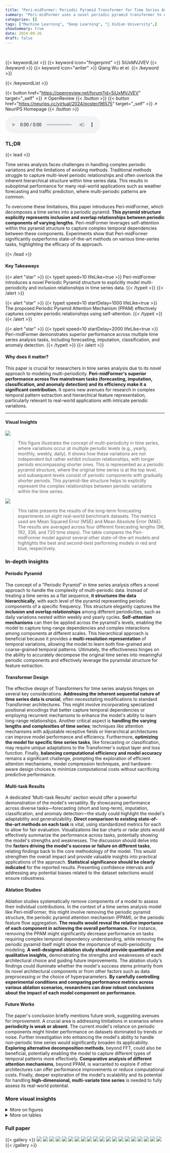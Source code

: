 ```yaml
---
title: "Peri-midFormer: Periodic Pyramid Transformer for Time Series Analysis"
summary: "Peri-midFormer uses a novel periodic pyramid transformer to effectively model complex periodic variations in time series, achieving state-of-the-art results in forecasting, imputation, classification,..."
categories: []
tags: ["Machine Learning", "Deep Learning", "🏢 Xidian University",]
showSummary: true
date: 2024-09-26
draft: false
---
```


<br>

{{< keywordList >}}
{{< keyword icon="fingerprint" >}} 5iUxMVJVEV {{< /keyword >}}
{{< keyword icon="writer" >}} Qiang Wu et el. {{< /keyword >}}
 
{{< /keywordList >}}

{{< button href="https://openreview.net/forum?id=5iUxMVJVEV" target="_self" >}}
↗ OpenReview
{{< /button >}}
{{< button href="https://neurips.cc/virtual/2024/poster/96575" target="_self" >}}
↗ NeurIPS Homepage
{{< /button >}}


<audio controls>
    <source src="https://ai-paper-reviewer.com/5iUxMVJVEV/podcast.wav" type="audio/wav">
    Your browser does not support the audio element.
</audio>


### TL;DR


{{< lead >}}

Time series analysis faces challenges in handling complex periodic variations and the limitations of existing methods.  Traditional methods struggle to capture multi-level periodic relationships and often overlook the inherent hierarchical structure within time series data.  This results in suboptimal performance for many real-world applications such as weather forecasting and traffic prediction, where multi-periodic patterns are common. 

To overcome these limitations, this paper introduces Peri-midFormer, which decomposes a time series into a periodic pyramid.  **This pyramid structure explicitly represents inclusion and overlap relationships between periodic components of varying lengths.**  Peri-midFormer leverages self-attention within this pyramid structure to capture complex temporal dependencies between these components. Experiments show that Peri-midFormer significantly outperforms state-of-the-art methods on various time-series tasks, highlighting the efficacy of its approach.

{{< /lead >}}


#### Key Takeaways

{{< alert "star" >}}
{{< typeit speed=10 lifeLike=true >}} Peri-midFormer introduces a novel Periodic Pyramid structure to explicitly model multi-periodicity and inclusion relationships in time series data. {{< /typeit >}}
{{< /alert >}}

{{< alert "star" >}}
{{< typeit speed=10 startDelay=1000 lifeLike=true >}} The proposed Periodic Pyramid Attention Mechanism (PPAM) effectively captures complex periodic relationships using self-attention. {{< /typeit >}}
{{< /alert >}}

{{< alert "star" >}}
{{< typeit speed=10 startDelay=2000 lifeLike=true >}} Peri-midFormer demonstrates superior performance across multiple time series analysis tasks, including forecasting, imputation, classification, and anomaly detection. {{< /typeit >}}
{{< /alert >}}

#### Why does it matter?
This paper is crucial for researchers in time series analysis due to its novel approach to modeling multi-periodicity.  **Peri-midFormer's superior performance across five mainstream tasks (forecasting, imputation, classification, and anomaly detection) and its efficiency make it a significant contribution.** It opens new avenues for research in complex temporal pattern extraction and hierarchical feature representation, particularly relevant to real-world applications with intricate periodic variations.

------
#### Visual Insights



![](https://ai-paper-reviewer.com/5iUxMVJVEV/figures_1_1.jpg)

> This figure illustrates the concept of multi-periodicity in time series, where variations occur at multiple periodic levels (e.g., yearly, monthly, weekly, daily).  It shows how these variations are not independent but rather exhibit inclusion relationships, with longer periods encompassing shorter ones. This is represented as a periodic pyramid structure, where the original time series is at the top level, and subsequent levels consist of periodic components with gradually shorter periods. This pyramid-like structure helps to explicitly represent the complex relationships between periodic variations within the time series.





![](https://ai-paper-reviewer.com/5iUxMVJVEV/tables_6_1.jpg)

> This table presents the results of the long-term forecasting experiments on eight real-world benchmark datasets.  The metrics used are Mean Squared Error (MSE) and Mean Absolute Error (MAE).  The results are averaged across four different forecasting lengths (96, 192, 336, and 720 time steps). The table compares the Peri-midFormer model against several other state-of-the-art models and highlights the best and second-best performing models in red and blue, respectively.





### In-depth insights


#### Periodic Pyramid
The concept of a "Periodic Pyramid" in time series analysis offers a novel approach to handle the complexity of multi-periodic data.  Instead of treating a time series as a flat sequence, **it structures the data hierarchically**, with each level of the pyramid representing periodic components of a specific frequency.  This structure elegantly captures the **inclusion and overlap relationships** among different periodicities, such as daily variations nested within weekly and yearly cycles.  **Self-attention mechanisms** can then be applied across the pyramid's levels, enabling the model to capture long-range dependencies and complex interactions among components at different scales. This hierarchical approach is beneficial because it provides a **multi-resolution representation** of temporal variations, allowing the model to learn both fine-grained and coarse-grained temporal patterns.  Ultimately, the effectiveness hinges on the ability to accurately decompose the original time series into meaningful periodic components and effectively leverage the pyramidal structure for feature extraction.

#### Transformer Design
The effective design of Transformers for time series analysis hinges on several key considerations.  **Addressing the inherent sequential nature of time series data is crucial**, often necessitating modifications to standard Transformer architectures. This might involve incorporating specialized positional encodings that better capture temporal dependencies or employing recurrent mechanisms to enhance the model's ability to learn long-range relationships.  Another critical aspect is **handling the varying lengths and complexities of time series**; techniques like attention mechanisms with adjustable receptive fields or hierarchical architectures can improve model performance and efficiency.  Furthermore, **optimizing the model for specific time series tasks**, like forecasting or classification, may require unique adaptations to the Transformer's output layer and loss function.  Finally, **balancing computational efficiency and model accuracy** remains a significant challenge, prompting the exploration of efficient attention mechanisms, model compression techniques, and hardware-aware design choices to minimize computational costs without sacrificing predictive performance.

#### Multi-task Results
A dedicated 'Multi-task Results' section would offer a powerful demonstration of the model's versatility.  By showcasing performance across diverse tasks—forecasting (short and long-term), imputation, classification, and anomaly detection—the study could highlight the model's adaptability and generalizability.  **Direct comparison to existing state-of-the-art methods on each task** is vital, using standardized metrics for each to allow for fair evaluation.  Visualizations like bar charts or radar plots would effectively summarize the performance across tasks, potentially showing the model's strengths and weaknesses.  The discussion should delve into the **factors driving the model's success or failure on different tasks**, relating findings back to the core methodology of the model. This would strengthen the overall impact and provide valuable insights into practical applications of the approach.  **Statistical significance should be clearly indicated** for the reported results.  Presenting confidence intervals and addressing any potential biases related to the dataset selections would ensure robustness.

#### Ablation Studies
Ablation studies systematically remove components of a model to assess their individual contributions.  In the context of a time series analysis model like Peri-midFormer, this might involve removing the periodic pyramid structure, the periodic pyramid attention mechanism (PPAM), or the periodic feature flow aggregation. **The results would reveal the relative importance of each component in achieving the overall performance.**  For instance, removing the PPAM might significantly decrease performance on tasks requiring complex temporal dependency understanding, while removing the periodic pyramid itself might show the importance of multi-periodicity modeling.  **A well-designed ablation study should provide quantitative and qualitative insights,** demonstrating the strengths and weaknesses of each architectural choice and guiding future improvements.  The ablation study's findings could illuminate whether the model's success stems primarily from its novel architectural components or from other factors such as data preprocessing or the choice of hyperparameters. **By carefully controlling experimental conditions and comparing performance metrics across various ablation scenarios, researchers can draw robust conclusions about the impact of each model component on performance.**

#### Future Works
The paper's conclusion briefly mentions future work, suggesting avenues for improvement.  A crucial area is addressing limitations in scenarios where **periodicity is weak or absent**.  The current model's reliance on periodic components might hinder performance on datasets dominated by trends or noise. Further investigation into enhancing the model's ability to handle non-periodic time series would significantly broaden its applicability.  **Exploring alternative decomposition methods**, beyond FFT, could also be beneficial, potentially enabling the model to capture different types of temporal patterns more effectively.   **Comparative analysis of different attention mechanisms**, beyond PPAM, is warranted to explore if other architectures can offer performance improvements or reduce computational costs.  Finally, deeper exploration of the model's scalability and its potential for handling **high-dimensional, multi-variate time series** is needed to fully assess its real-world potential.


### More visual insights

<details>
<summary>More on figures
</summary>


![](https://ai-paper-reviewer.com/5iUxMVJVEV/figures_3_1.jpg)

> This figure illustrates the architecture of the Peri-midFormer model. The model starts by taking the original time series as input and then decomposing it using FFT into multiple periodic components of varying lengths. These components are organized into a periodic pyramid structure, with longer periods encompassing shorter ones.  The periodic pyramid is then fed into a Peri-midFormer module which uses a Periodic Pyramid Attention Mechanism (PPAM) to capture complex temporal variations by computing self-attention between periodic components. Finally, depending on the downstream task (classification or reconstruction tasks), different strategies are employed to aggregate the features from the pyramid and produce the final output. 


![](https://ai-paper-reviewer.com/5iUxMVJVEV/figures_4_1.jpg)

> This figure illustrates the concept of multi-periodicity in time series, where multiple periodic components with different periods exist and overlap with each other.  The inclusion relationships between components are shown, where longer periods contain shorter periods. The figure introduces the 'Periodic Pyramid' structure, where the top level represents the original time series, and lower levels represent periodic components with gradually shorter periods.  This pyramid-like structure explicitly shows the implicit multi-period relationships within a time series.


![](https://ai-paper-reviewer.com/5iUxMVJVEV/figures_5_1.jpg)

> This figure illustrates the overall architecture of the Peri-midFormer model. It starts with time embedding of the original time series.  Then, it uses the FFT to decompose it into multiple periodic components of varying lengths across different levels, forming the Periodic Pyramid. Each component is treated as an independent token and receives positional embedding.  Next, the Periodic Pyramid is fed into Peri-midFormer, consisting of multiple layers for computing Periodic Pyramid Attention.  Finally, depending on the task, two strategies are employed. For classification, components are directly concatenated and projected into the category space; for reconstruction tasks, features from different pyramid branches are integrated through Periodic Feature Flows Aggregation to generate the final output.


![](https://ai-paper-reviewer.com/5iUxMVJVEV/figures_6_1.jpg)

> This radar chart compares the performance of Peri-midFormer against other state-of-the-art time series analysis methods across five common tasks: long-term forecasting, short-term forecasting, imputation, classification, and anomaly detection.  Each axis represents a task, and the distance from the center to a point on a line indicates the performance (lower MSE for forecasting and imputation, higher accuracy for classification, and higher F1-score for anomaly detection) on that specific task. Peri-midFormer demonstrates superior performance across all five tasks, consistently outperforming other methods.


![](https://ai-paper-reviewer.com/5iUxMVJVEV/figures_7_1.jpg)

> This figure shows a bar chart comparing the average classification accuracy of Peri-midFormer and various baseline models across 10 subsets of the UEA benchmark dataset.  The chart visually represents the superior performance of Peri-midFormer compared to other methods, highlighting its effectiveness in time series classification tasks.


![](https://ai-paper-reviewer.com/5iUxMVJVEV/figures_9_1.jpg)

> This figure compares the performance of Peri-midFormer against other state-of-the-art time series analysis models across five benchmark tasks: long-term forecasting, short-term forecasting, classification, imputation, and anomaly detection.  Each task's performance is represented on a separate axis of a radar chart, enabling a visual comparison of the models' overall capabilities.  Peri-midFormer demonstrates superior performance in most cases, indicating its robustness and effectiveness across different tasks. The models' names are given as labels on the radar chart, and specific metrics (e.g., MSE, accuracy, F1-score) are specified for each axis to represent quantitative performance measurements.


![](https://ai-paper-reviewer.com/5iUxMVJVEV/figures_13_1.jpg)

> This figure illustrates the architecture of the Peri-midFormer model.  It shows the input time series undergoing normalization and decomposition into trend and seasonal components. The seasonal component is then processed using FFT to extract multiple periodic components at different levels, creating a Periodic Pyramid structure. These components are passed into the Peri-midFormer which uses a Periodic Pyramid Attention Mechanism (PPAM) to capture relationships between components at different levels. Finally, the processed features are used for downstream tasks using one of two strategies: direct concatenation and projection for classification tasks; or reconstruction tasks which incorporate features from multiple flows via a Periodic Feature Flows Aggregation.


![](https://ai-paper-reviewer.com/5iUxMVJVEV/figures_14_1.jpg)

> This figure shows the overall architecture of the proposed Peri-midFormer model. It starts with the time embedding of the original time series, followed by a Fast Fourier Transform (FFT) to decompose the series into multiple periodic components. These components are then organized into a Periodic Pyramid structure, which is further processed by the Periodic Pyramid Attention Mechanism (PPAM). Finally, depending on the downstream task (classification or reconstruction), different strategies are used to generate the final output.  The figure clearly illustrates the inclusion relationships between different levels of periodic components and the overall flow of information through the model.


![](https://ai-paper-reviewer.com/5iUxMVJVEV/figures_14_2.jpg)

> This figure visualizes the imputation results of six different models (Peri-midFormer, GPT4TS, PatchTST, TimesNet, FEDformer, and DLinear) on two datasets (Weather and Electricity) with a 50% mask ratio.  For each dataset and model, it shows the ground truth time series and the corresponding predictions. The visualizations allow for a comparison of the different models' ability to accurately impute missing values in time series data, highlighting the strengths and weaknesses of each approach. 


![](https://ai-paper-reviewer.com/5iUxMVJVEV/figures_15_1.jpg)

> This figure visualizes the imputation results on the Weather and Electricity datasets with a 50% mask ratio. It compares the performance of Peri-midFormer against GPT4TS, PatchTST, TimesNet, FEDformer, and DLinear.  Each sub-figure shows the ground truth (blue) and the predicted values (orange) for a specific time series segment.


![](https://ai-paper-reviewer.com/5iUxMVJVEV/figures_15_2.jpg)

> This figure shows the overall flowchart of the proposed Peri-midformer model.  It starts with time embedding of the original time series.  Then, it uses the Fast Fourier Transform (FFT) to decompose the time series into multiple periodic components of varying lengths across different levels, forming the Periodic Pyramid.  Each component is treated as an independent token and receives positional embedding. The Periodic Pyramid is then fed into the Peri-midFormer, which consists of multiple layers for computing Periodic Pyramid Attention (PPAM). Finally, there are two strategies for downstream tasks:  For classification tasks, components are directly concatenated and projected into the category space. For other reconstruction tasks (forecasting, imputation, and anomaly detection), features from different pyramid branches are integrated through Periodic Feature Flows Aggregation to generate the final output.


![](https://ai-paper-reviewer.com/5iUxMVJVEV/figures_16_1.jpg)

> This figure visualizes the imputation results of different models on the Weather and Electricity datasets. For each dataset, it shows the original data, data with 50% missing values, and the imputation results of Peri-midFormer, GPT4TS, PatchTST, TimesNet, FEDformer, and DLinear. The visualization helps to understand the performance of each model in terms of capturing the underlying patterns of the time series and its ability to reconstruct the missing values.


![](https://ai-paper-reviewer.com/5iUxMVJVEV/figures_16_2.jpg)

> This figure visualizes the imputation results on the Weather and Electricity datasets with a 50% mask ratio.  It shows the original ground truth, the imputation results from Peri-midFormer, GPT4TS, PatchTST, TimesNet, FEDformer, and DLinear.  The visualizations help to illustrate the relative performance of each method for imputing missing values in time series data. 


![](https://ai-paper-reviewer.com/5iUxMVJVEV/figures_19_1.jpg)

> This figure shows the architecture of the Peri-midFormer model. The input is the original time series, which is first decomposed into multiple periodic components using FFT. These components are organized into a Periodic Pyramid structure, which is then fed into the Peri-midFormer. The Peri-midFormer consists of multiple layers of Periodic Pyramid Attention Mechanism (PPAM), which computes self-attention among periodic components to capture complex temporal variations. Finally, depending on the downstream task, two different strategies are employed: for classification, components are directly concatenated and projected into the category space; for reconstruction tasks (forecasting, imputation, and anomaly detection), features from different pyramid branches are integrated through Periodic Feature Flows Aggregation to generate the final output.


![](https://ai-paper-reviewer.com/5iUxMVJVEV/figures_19_2.jpg)

> This figure illustrates the architecture of the Peri-midFormer model.  The model takes as input the original time series, which is then decomposed into multiple periodic components via FFT. These components are organized into a Periodic Pyramid structure, reflecting their inclusion relationships. Each level in the pyramid contains components with the same period. Positional embeddings are added. The Periodic Pyramid is then fed into the Peri-midFormer which utilizes a Periodic Pyramid Attention Mechanism (PPAM) to capture complex temporal variations among the periodic components across different levels. Finally, depending on the downstream task, two strategies are used: for classification tasks, components are directly concatenated; for reconstruction tasks (such as forecasting and imputation), features are aggregated via Periodic Feature Flows Aggregation before generating the output.


![](https://ai-paper-reviewer.com/5iUxMVJVEV/figures_20_1.jpg)

> The figure illustrates the inclusion relationships between periodic components at different levels of the Periodic Pyramid (left).  It also shows the Periodic Pyramid Attention Mechanism (PPAM) (right) that captures these inclusion and overlap relationships in the attention computation.  The left side visually depicts how shorter periods are nested within longer ones.  The right side illustrates how PPAM calculates attention not only between components across different pyramid levels but also within the same level, effectively modeling complex temporal relationships within the time series. 


![](https://ai-paper-reviewer.com/5iUxMVJVEV/figures_20_2.jpg)

> The figure shows the inclusion relationships between periodic components. The left panel illustrates how components of different periods overlap and are included within each other, forming a pyramid-like structure.  The right panel illustrates the Periodic Pyramid Attention Mechanism (PPAM), which depicts how attention is calculated between periodic components across different levels in the pyramid structure. The arrows indicate the inclusion relationships, where attention is computed among all components within the same level and between components across levels.


![](https://ai-paper-reviewer.com/5iUxMVJVEV/figures_21_1.jpg)

> The figure visualizes the pyramid structure of Periodic Feature Flows, where each branch represents a sequence of periodic components from the top to the bottom level of the pyramid.  The left panel displays a heatmap showing the number of flows and their dimension (vertical axis), illustrating the structure of the flows and how they are composed of periodic components.  The right panel displays the waveform of each feature flow, revealing how the individual feature flows vary in terms of periodic characteristics and their contribution to the overall signal.


![](https://ai-paper-reviewer.com/5iUxMVJVEV/figures_22_1.jpg)

> This figure illustrates the concept of multi-periodicity in time series, where multiple periodic variations with different periods (e.g., yearly, monthly, weekly, daily) coexist.  It shows how these periodic components can be organized hierarchically, with longer periods encompassing shorter periods, forming a pyramid structure.  The original time series is at the top of the pyramid, and lower levels represent periodic components with gradually shorter periods. This pyramid structure explicitly represents the inclusion relationships among different levels of periodic components in time series.


![](https://ai-paper-reviewer.com/5iUxMVJVEV/figures_23_1.jpg)

> This radar chart compares the performance of Peri-midFormer against other state-of-the-art models across five main time series analysis tasks: long-term forecasting, short-term forecasting, imputation, classification, and anomaly detection.  Each axis represents a specific task, and the distance from the center indicates the performance (lower is better for MSE, higher is better for accuracy and F1-score).  The chart visually demonstrates Peri-midFormer's consistent superiority across all five tasks.


![](https://ai-paper-reviewer.com/5iUxMVJVEV/figures_24_1.jpg)

> This figure visualizes the imputation results on the Weather and Electricity datasets with a 50% mask ratio.  It compares the imputation performance of Peri-midFormer against several other methods (GPT4TS, PatchTST, TimesNet, FEDformer, and DLinear) by showing the ground truth and predicted values across multiple time series segments. The plots demonstrate how well each model reconstructs the missing data points.


</details>




<details>
<summary>More on tables
</summary>


![](https://ai-paper-reviewer.com/5iUxMVJVEV/tables_7_1.jpg)
> This table presents the results of short-term forecasting experiments on the M4 dataset.  It compares the performance of Peri-midFormer against various baseline methods across different prediction lengths (6 and 48). The performance metric used is a weighted average of SMAPE, MASE, and OWA, calculated across multiple datasets with varying sampling intervals.  The table highlights Peri-midFormer's competitive performance and indicates the best and second-best performing models for each metric.

![](https://ai-paper-reviewer.com/5iUxMVJVEV/tables_8_1.jpg)
> This table presents the results of the imputation task, comparing the performance of Peri-midFormer against other baselines.  Different levels of randomly masked data points (12.5%, 25%, 37.5%, and 50%) were used to evaluate the robustness of the methods. The results are averaged over four different mask ratios. The metrics used are Mean Squared Error (MSE) and Mean Absolute Error (MAE).  The best and second-best results are highlighted in red and blue, respectively.

![](https://ai-paper-reviewer.com/5iUxMVJVEV/tables_8_2.jpg)
> This table presents the anomaly detection results on five datasets (SMD, MSL, SMAP, SWaT, and PSM).  For each dataset and each model, the table shows the precision (P), recall (R), and F1-score (harmonic mean of precision and recall).  Higher values for P, R, and F1 indicate better performance. The table compares the proposed Peri-midFormer to various baselines, highlighting its performance relative to the state-of-the-art.

![](https://ai-paper-reviewer.com/5iUxMVJVEV/tables_8_3.jpg)
> This table presents the results of long-term forecasting experiments conducted on eight datasets with four different prediction lengths (96, 192, 336, and 720).  The results are averaged across these lengths.  The table compares the performance of Peri-midFormer against various baselines using the Mean Squared Error (MSE) metric.  Red and blue highlight the best and second-best performing methods for each dataset, respectively.

![](https://ai-paper-reviewer.com/5iUxMVJVEV/tables_17_1.jpg)
> This table provides detailed information about the datasets used in the paper's experiments.  For each dataset, it lists the task it was used for (forecasting, imputation, classification, or anomaly detection), the number of dimensions (Dim), the series length, the dataset size (number of samples in train, validation, and test sets), and a description of the data and its frequency.

![](https://ai-paper-reviewer.com/5iUxMVJVEV/tables_18_1.jpg)
> This table details the hyperparameters used in the Peri-midFormer model for each of the five tasks examined in the paper: long-term forecasting, short-term forecasting, imputation, classification, and anomaly detection.  It shows the range of values considered for the hyperparameters *k*, number of layers, *d<sub>model</sub>*, and learning rate (LR). The loss function, batch size, and number of epochs used during training are also specified for each task.

![](https://ai-paper-reviewer.com/5iUxMVJVEV/tables_21_1.jpg)
> This table presents the computational cost and time efficiency of different models on the Electricity dataset for long-term forecasting with a prediction length of 720.  It compares Peri-midFormer against several baselines, including Time-LLM, GPT4TS, PatchTST, TimesNet, DLinear, and Autoformer.  The metrics shown include FLOPS (floating-point operations) for both training and testing, GPU and CPU memory usage during training and testing, training time, testing time per sample, and the Mean Squared Error (MSE).  This allows for a comparison of computational efficiency and prediction accuracy across different models.

![](https://ai-paper-reviewer.com/5iUxMVJVEV/tables_21_2.jpg)
> This table presents the results of complexity and scalability experiments conducted on the Electricity dataset for long-term forecasting with a prediction length of 720.  It compares Peri-midFormer against several other methods, showing the training and test FLOPS, GPU and CPU memory usage, training and test times, and the resulting MSE (Mean Squared Error).  The table helps to demonstrate the computational efficiency and scalability of Peri-midFormer relative to other approaches.

![](https://ai-paper-reviewer.com/5iUxMVJVEV/tables_23_1.jpg)
> This table presents the results of ablation experiments conducted to evaluate the impact of pre-interpolation on the imputation task using the ECL dataset.  It compares the performance of Peri-midFormer and several baseline models (TimesNet, Pyraformer, DLinear, PatchTST, and ETSformer) with and without pre-interpolation.  The results are reported for four different mask ratios (0.125, 0.25, 0.375, and 0.5), indicating varying levels of missing data.  The metrics used for evaluation are MSE and MAE.

![](https://ai-paper-reviewer.com/5iUxMVJVEV/tables_26_1.jpg)
> This table presents the classification accuracy achieved by Peri-midFormer and several other baseline methods across ten benchmark datasets from the UEA archive. The table highlights Peri-midFormer's superior performance compared to other methods.  The accuracy scores represent the average across three repetitions of each experiment, with standard deviations within 1%. Note that results for PatchTST and TSLANet were reproduced using publicly available code, while results for other methods were taken directly from the GPT4TS paper.

![](https://ai-paper-reviewer.com/5iUxMVJVEV/tables_26_2.jpg)
> This table presents the results of the long-term forecasting experiments on eight datasets with four different forecasting lengths.  The metrics used to evaluate the performance are Mean Squared Error (MSE) and Mean Absolute Error (MAE). The table shows the average performance across the four forecasting lengths and highlights the best and second-best performing models in red and blue, respectively.  More detailed results can be found in Tables 13 and 14.

![](https://ai-paper-reviewer.com/5iUxMVJVEV/tables_27_1.jpg)
> This table presents the results of long-term forecasting experiments using different models.  It compares the performance of Peri-midFormer against several baselines across eight datasets (Weather, ETTh1, ETTh2, ETTm1, ETTm2, Electricity, Traffic, Exchange) with varying prediction lengths (96, 192, 336, 720). The evaluation metrics are Mean Squared Error (MSE) and Mean Absolute Error (MAE).  The results are averaged across four prediction lengths, and the best and second-best performances are highlighted.

![](https://ai-paper-reviewer.com/5iUxMVJVEV/tables_28_1.jpg)
> This table presents the performance comparison of Peri-midFormer against other state-of-the-art models on long-term forecasting tasks using a lookback window of 512 time steps.  The table shows the mean squared error (MSE) and mean absolute error (MAE) for various datasets and prediction lengths (96, 192, 336, and 720).  The best and second-best results are highlighted, indicating Peri-midFormer's competitive performance. The results for FITS, which uses a lookback window of 720, are also included.

![](https://ai-paper-reviewer.com/5iUxMVJVEV/tables_29_1.jpg)
> This table presents the results of imputation task on six datasets (ETTm1, ETTm2, ETTh1, ETTh2, Electricity, and Weather) under four mask ratios (12.5%, 25%, 37.5%, and 50%). The results are averaged across all mask ratios. The table compares the performance of Peri-midFormer with other state-of-the-art methods (GPT4TS, TimesNet, PatchTST, ETS*, LightTS, DLinear, FED*, Station, Auto*, Pyra*, In*, and Re*).  The metrics used to evaluate the performance are MSE and MAE.

![](https://ai-paper-reviewer.com/5iUxMVJVEV/tables_30_1.jpg)
> This table presents the results of long-term forecasting experiments conducted on eight real-world benchmark datasets.  The models are evaluated using Mean Squared Error (MSE) and Mean Absolute Error (MAE) metrics across four different prediction lengths (96, 192, 336, and 720). The table shows the average performance across these lengths, with the best and second-best results highlighted in red and blue, respectively.  Complete results for each prediction length are available in Tables 13 and 14.

</details>




### Full paper

{{< gallery >}}
<img src="https://ai-paper-reviewer.com/5iUxMVJVEV/1.png" class="grid-w50 md:grid-w33 xl:grid-w25" />
<img src="https://ai-paper-reviewer.com/5iUxMVJVEV/2.png" class="grid-w50 md:grid-w33 xl:grid-w25" />
<img src="https://ai-paper-reviewer.com/5iUxMVJVEV/3.png" class="grid-w50 md:grid-w33 xl:grid-w25" />
<img src="https://ai-paper-reviewer.com/5iUxMVJVEV/4.png" class="grid-w50 md:grid-w33 xl:grid-w25" />
<img src="https://ai-paper-reviewer.com/5iUxMVJVEV/5.png" class="grid-w50 md:grid-w33 xl:grid-w25" />
<img src="https://ai-paper-reviewer.com/5iUxMVJVEV/6.png" class="grid-w50 md:grid-w33 xl:grid-w25" />
<img src="https://ai-paper-reviewer.com/5iUxMVJVEV/7.png" class="grid-w50 md:grid-w33 xl:grid-w25" />
<img src="https://ai-paper-reviewer.com/5iUxMVJVEV/8.png" class="grid-w50 md:grid-w33 xl:grid-w25" />
<img src="https://ai-paper-reviewer.com/5iUxMVJVEV/9.png" class="grid-w50 md:grid-w33 xl:grid-w25" />
<img src="https://ai-paper-reviewer.com/5iUxMVJVEV/10.png" class="grid-w50 md:grid-w33 xl:grid-w25" />
<img src="https://ai-paper-reviewer.com/5iUxMVJVEV/11.png" class="grid-w50 md:grid-w33 xl:grid-w25" />
<img src="https://ai-paper-reviewer.com/5iUxMVJVEV/12.png" class="grid-w50 md:grid-w33 xl:grid-w25" />
<img src="https://ai-paper-reviewer.com/5iUxMVJVEV/13.png" class="grid-w50 md:grid-w33 xl:grid-w25" />
<img src="https://ai-paper-reviewer.com/5iUxMVJVEV/14.png" class="grid-w50 md:grid-w33 xl:grid-w25" />
<img src="https://ai-paper-reviewer.com/5iUxMVJVEV/15.png" class="grid-w50 md:grid-w33 xl:grid-w25" />
<img src="https://ai-paper-reviewer.com/5iUxMVJVEV/16.png" class="grid-w50 md:grid-w33 xl:grid-w25" />
<img src="https://ai-paper-reviewer.com/5iUxMVJVEV/17.png" class="grid-w50 md:grid-w33 xl:grid-w25" />
<img src="https://ai-paper-reviewer.com/5iUxMVJVEV/18.png" class="grid-w50 md:grid-w33 xl:grid-w25" />
<img src="https://ai-paper-reviewer.com/5iUxMVJVEV/19.png" class="grid-w50 md:grid-w33 xl:grid-w25" />
<img src="https://ai-paper-reviewer.com/5iUxMVJVEV/20.png" class="grid-w50 md:grid-w33 xl:grid-w25" />
{{< /gallery >}}